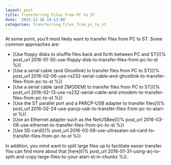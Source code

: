 ```yaml
---
layout: post
title: Transferring Files from PC to ST
date: '2015-12-26 10:13:00'
categories: transferring_files_from_pc_to_st
---
```


At some point, you'll most likely want to transfer files from PC to ST. Some common approaches are:

* [Use floppy disks to shuffle files back and forth between PC and ST]({% post_url 2016-01-30-use-floppy-disk-to-transfer-files-from-pc-to-st %})
* [Use a serial cable (and Ghostlink) to transfer files from PC to ST]({% post_url 2016-02-06-use-rs232-serial-cable-and-ghostlink-to-transfer-files-from-pc-to-st %})
* [Use a serial cable (and ZMODEM) to transfer files from PC to ST]({% post_url 2016-02-13-use-rs232-serial-cable-and-zmodem-to-transfer-files-from-pc-to-st %})
* [Use the ST parallel port and a PARCP-USB adapter to transfer files]({% post_url 2016-02-24-use-parcp-usb-to-transfer-files-from-pc-to-atari-st %})
* [Use an Ethernet adapter such as the NetUSBee]({% post_url 2016-03-08-use-ethernet-to-transfer-files-from-pc-to-st %})
* [Use SD card]({% post_url 2016-03-08-use-ultrasatan-sd-card-to-transfer-files-from-pc-to-st %})

In addition, you mind want to split large files up to facilitate easier transfer. You can find more about that [here]({% post_url 2016-01-31-using-arj-to-split-and-copy-large-files-to-your-atari-st-in-chunks %}).